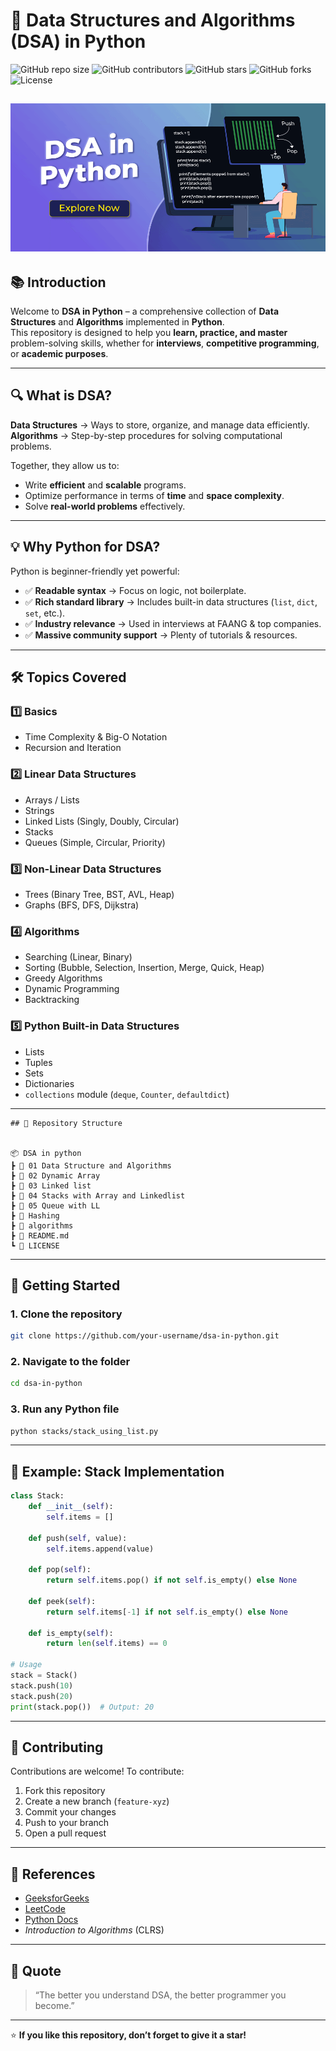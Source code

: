
# 🐍 Data Structures and Algorithms (DSA) in Python

![GitHub repo size](https://img.shields.io/github/Jalaludin17/Python-for-Data-Science-and-AI//DSA-in-python?color=blue)
![GitHub contributors](https://img.shields.io/github/contributors/Jalaludin17/Python-for-Data-Science-and-AI//DSA-in-python)
![GitHub stars](https://img.shields.io/github/stars/Jalaludin17/Python-for-Data-Science-and-AI//DSA-in-python?style=social)
![GitHub forks](https://img.shields.io/github/forks/Jalaludin17/Python-for-Data-Science-and-AI//DSA-in-python?style=social)
![License](https://img.shields.io/github/license/Jalaludin17/Python-for-Data-Science-and-AI//DSA-in-python)


![image.png](image.png)
---

## 📚 Introduction

Welcome to **DSA in Python** – a comprehensive collection of **Data Structures** and **Algorithms** implemented in **Python**.  
This repository is designed to help you **learn, practice, and master** problem-solving skills, whether for **interviews**, **competitive programming**, or **academic purposes**.

---

## 🔍 What is DSA?

**Data Structures** → Ways to store, organize, and manage data efficiently.  
**Algorithms** → Step-by-step procedures for solving computational problems.  

Together, they allow us to:
- Write **efficient** and **scalable** programs.
- Optimize performance in terms of **time** and **space complexity**.
- Solve **real-world problems** effectively.

---

## 💡 Why Python for DSA?

Python is beginner-friendly yet powerful:
- ✅ **Readable syntax** → Focus on logic, not boilerplate.
- ✅ **Rich standard library** → Includes built-in data structures (`list`, `dict`, `set`, etc.).
- ✅ **Industry relevance** → Used in interviews at FAANG & top companies.
- ✅ **Massive community support** → Plenty of tutorials & resources.

---

## 🛠 Topics Covered

### 1️⃣ Basics
- Time Complexity & Big-O Notation
- Recursion and Iteration

### 2️⃣ Linear Data Structures
- Arrays / Lists
- Strings
- Linked Lists (Singly, Doubly, Circular)
- Stacks
- Queues (Simple, Circular, Priority)

### 3️⃣ Non-Linear Data Structures
- Trees (Binary Tree, BST, AVL, Heap)
- Graphs (BFS, DFS, Dijkstra)

### 4️⃣ Algorithms
- Searching (Linear, Binary)
- Sorting (Bubble, Selection, Insertion, Merge, Quick, Heap)
- Greedy Algorithms
- Dynamic Programming
- Backtracking

### 5️⃣ Python Built-in Data Structures
- Lists
- Tuples
- Sets
- Dictionaries
- `collections` module (`deque`, `Counter`, `defaultdict`)

---
```
## 📂 Repository Structure


📦 DSA in python
┣ 📂 01 Data Structure and Algorithms
┣ 📂 02 Dynamic Array
┣ 📂 03 Linked list
┣ 📂 04 Stacks with Array and Linkedlist
┣ 📂 05 Queue with LL
┣ 📂 Hashing 
┣ 📂 algorithms
┣ 📜 README.md
┗ 📜 LICENSE

````

---

## 🚀 Getting Started

### 1. Clone the repository
```bash
git clone https://github.com/your-username/dsa-in-python.git
````

### 2. Navigate to the folder

```bash
cd dsa-in-python
```

### 3. Run any Python file

```bash
python stacks/stack_using_list.py
```

---

## 📌 Example: Stack Implementation

```python
class Stack:
    def __init__(self):
        self.items = []

    def push(self, value):
        self.items.append(value)

    def pop(self):
        return self.items.pop() if not self.is_empty() else None

    def peek(self):
        return self.items[-1] if not self.is_empty() else None

    def is_empty(self):
        return len(self.items) == 0

# Usage
stack = Stack()
stack.push(10)
stack.push(20)
print(stack.pop())  # Output: 20
```

---

## 🤝 Contributing

Contributions are welcome! To contribute:

1. Fork this repository
2. Create a new branch (`feature-xyz`)
3. Commit your changes
4. Push to your branch
5. Open a pull request

---

## 📖 References

* [GeeksforGeeks](https://www.geeksforgeeks.org/)
* [LeetCode](https://leetcode.com/)
* [Python Docs](https://docs.python.org/3/)
* *Introduction to Algorithms* (CLRS)

---

## 💬 Quote

> “The better you understand DSA, the better programmer you become.”

---

⭐ **If you like this repository, don’t forget to give it a star!**
